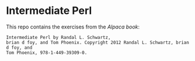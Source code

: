 # Intermediate Perl
This repo contains the exercises from the _Alpaca book_:

```
Intermediate Perl by Randal L. Schwartz,
brian d foy, and Tom Phoenix. Copyright 2012 Randal L. Schwartz, brian d foy, and
Tom Phoenix, 978-1-449-39309-0.
```
